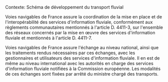 Contexte: Schéma de développement du transport fluvial

Voies navigables de France assure la coordination de la mise en place et de l'interopérabilité des services d'information fluviale, conformément aux règlements communautaires mentionnés à l'article D. 4411-3, sur l'ensemble des réseaux concernés par la mise en œuvre des services d'information fluviale et mentionnés à l'article D. 4411-7.

Voies navigables de France assure l'échange au niveau national, ainsi que les traitements rendus nécessaires par ces échanges, avec les gestionnaires et utilisateurs des services d'information fluviale. Il en est de même au niveau international avec les autorités en charge des services d'information fluviale notifiées à la Commission européenne. Les modalités de ces échanges sont fixées par arrêté du ministre chargé des transports.